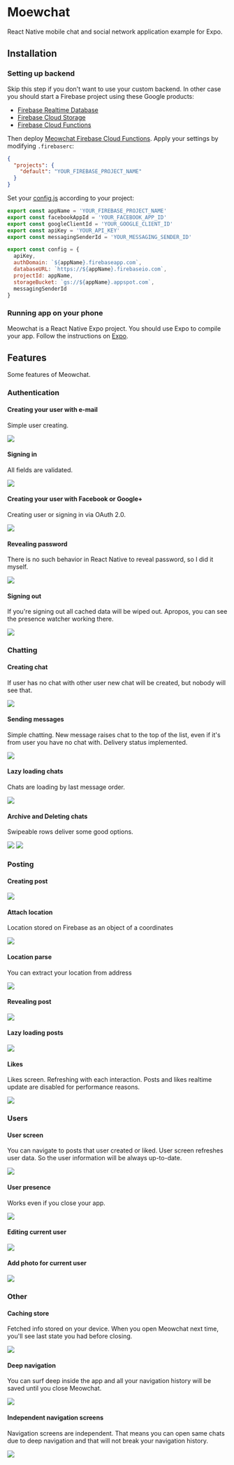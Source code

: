 # Moewchat
React Native mobile chat and social network application example for Expo.

## Installation

### Setting up backend
Skip this step if you don't want to use your custom backend. In other case you should start a Firebase project using these Google products:
* [Firebase Realtime Database](https://firebase.google.com/products/realtime-database/)
* [Firebase Cloud Storage](https://firebase.google.com/products/storage/)
* [Firebase Cloud Functions](https://firebase.google.com/products/functions/)

Then deploy [Meowchat Firebase Cloud Functions](https://github.com/omiceron/firebase-functions-example). Apply your settings by modifying `.firebaserc`:
```json
{
  "projects": {
    "default": "YOUR_FIREBASE_PROJECT_NAME"
  }
}
```

Set your [config.js](src/config.js) according to your project:
```js
export const appName = 'YOUR_FIREBASE_PROJECT_NAME'
export const facebookAppId = 'YOUR_FACEBOOK_APP_ID'
export const googleClientId = 'YOUR_GOOGLE_CLIENT_ID'
export const apiKey = 'YOUR_API_KEY'
export const messagingSenderId = 'YOUR_MESSAGING_SENDER_ID'

export const config = {
  apiKey,
  authDomain: `${appName}.firebaseapp.com`,
  databaseURL: `https://${appName}.firebaseio.com`,
  projectId: appName,
  storageBucket: `gs://${appName}.appspot.com`,
  messagingSenderId
}
```
### Running app on your phone
Meowchat is a React Native Expo project. You should use Expo to compile your app. Follow the instructions on [Expo](https://expo.io/).

## Features
Some features of Meowchat.

### Authentication
#### Creating your user with e-mail
Simple user creating.

![](https://media.giphy.com/media/8PBhMwzvBxoqrAVnaI/giphy.gif)

#### Signing in
All fields are validated.

![](https://media.giphy.com/media/2sbLWwUPztCxPq21Cv/giphy.gif)

#### Creating your user with Facebook or Google+
Creating user or signing in via OAuth 2.0.

![](https://media.giphy.com/media/woeRYRKL4f9mZ0Nv20/giphy.gif)

#### Revealing password
There is no such behavior in React Native to reveal password, so I did it myself.

![](https://media.giphy.com/media/iee6cDJjplRxryzc1w/giphy.gif)

#### Signing out
If you're signing out all cached data will be wiped out. Apropos, you can see the presence watcher working there.

![](https://media.giphy.com/media/5SBLekZH5RPMMDOFOW/giphy.gif)

### Chatting

#### Creating chat
If user has no chat with other user new chat will be created, but nobody will see that.

![](https://media.giphy.com/media/ScBNh9A3UPabj7eFjB/giphy.gif)

#### Sending messages
Simple chatting. New message raises chat to the top of the list, even if it's from user you have no chat with. Delivery status implemented.

![](https://media.giphy.com/media/xWfaOMKpqRd2UPsJzc/giphy.gif)

#### Lazy loading chats
Chats are loading by last message order.

![](https://media.giphy.com/media/ReBwkQvACPKkUslvkf/giphy.gif)

#### Archive and Deleting chats
Swipeable rows deliver some good options.

![](https://media.giphy.com/media/KyyZakKyp8TB6MQP5X/giphy.gif)
![](https://media.giphy.com/media/jy1RFIdpQ6yiD14MKB/giphy.gif)

### Posting

#### Creating post

![](https://media.giphy.com/media/23dQTW9QPAJTYATE7B/giphy.gif)

#### Attach location
Location stored on Firebase as an object of a coordinates

![](https://media.giphy.com/media/d2S8bKdxqSVKc1oKsd/giphy.gif)

#### Location parse
You can extract your location from address

![](https://media.giphy.com/media/9rlv85NylAXvcmDfvv/giphy.gif)

#### Revealing post

![](https://media.giphy.com/media/1hMaBK8zJCb4ea8Eum/giphy.gif)

#### Lazy loading posts

![](https://media.giphy.com/media/2SYqtUZVygVt81e6qV/giphy.gif)

#### Likes
Likes screen. Refreshing with each interaction. Posts and likes realtime update are disabled for performance reasons.

![](https://media.giphy.com/media/8Z5Ozn2IYm0Zi46nZ1/giphy.gif)

### Users

#### User screen
You can navigate to posts that user created or liked. User screen refreshes user data. So the user information will be always up-to-date.

![](https://media.giphy.com/media/31WWI0XlrHuqyOfamK/giphy.gif)

#### User presence
Works even if you close your app.

![](https://media.giphy.com/media/yN5yGzdzMx1ulBB2My/giphy.gif)

#### Editing current user

![](https://media.giphy.com/media/33G91Npxpg7GjQxnLK/giphy.gif)

#### Add photo for current user

![](https://media.giphy.com/media/9oI623JG6TIzvOOFe5/giphy.gif)

### Other
#### Caching store
Fetched info stored on your device. When you open Meowchat next time, you'll see last state you had before closing.

![](https://media.giphy.com/media/1yMPVby8mafX2nprpN/giphy.gif)

#### Deep navigation
You can surf deep inside the app and all your navigation history will be saved until you close Meowchat.

![](https://media.giphy.com/media/TgFmTo7K3c0NSkLzy5/giphy.gif)

#### Independent navigation screens
Navigation screens are independent. That means you can open same chats due to deep navigation and that will not break your navigation history.

![](https://media.giphy.com/media/2sYDjdZ9tppLsJtrPK/giphy.gif)
